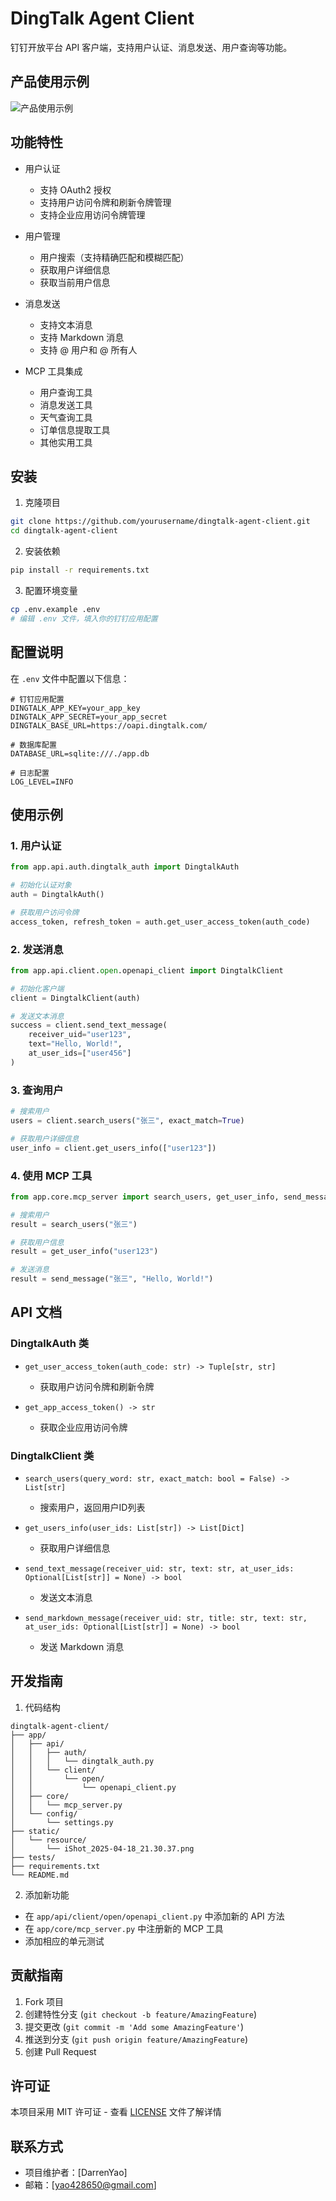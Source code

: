 # DingTalk Agent Client

钉钉开放平台 API 客户端，支持用户认证、消息发送、用户查询等功能。

## 产品使用示例

![产品使用示例](static/resource/iShot_2025-04-18_21.30.37.png)

## 功能特性

- 用户认证
  - 支持 OAuth2 授权
  - 支持用户访问令牌和刷新令牌管理
  - 支持企业应用访问令牌管理

- 用户管理
  - 用户搜索（支持精确匹配和模糊匹配）
  - 获取用户详细信息
  - 获取当前用户信息

- 消息发送
  - 支持文本消息
  - 支持 Markdown 消息
  - 支持 @ 用户和 @ 所有人

- MCP 工具集成
  - 用户查询工具
  - 消息发送工具
  - 天气查询工具
  - 订单信息提取工具
  - 其他实用工具

## 安装

1. 克隆项目
```bash
git clone https://github.com/yourusername/dingtalk-agent-client.git
cd dingtalk-agent-client
```

2. 安装依赖
```bash
pip install -r requirements.txt
```

3. 配置环境变量
```bash
cp .env.example .env
# 编辑 .env 文件，填入你的钉钉应用配置
```

## 配置说明

在 `.env` 文件中配置以下信息：

```env
# 钉钉应用配置
DINGTALK_APP_KEY=your_app_key
DINGTALK_APP_SECRET=your_app_secret
DINGTALK_BASE_URL=https://oapi.dingtalk.com/

# 数据库配置
DATABASE_URL=sqlite:///./app.db

# 日志配置
LOG_LEVEL=INFO
```

## 使用示例

### 1. 用户认证

```python
from app.api.auth.dingtalk_auth import DingtalkAuth

# 初始化认证对象
auth = DingtalkAuth()

# 获取用户访问令牌
access_token, refresh_token = auth.get_user_access_token(auth_code)
```

### 2. 发送消息

```python
from app.api.client.open.openapi_client import DingtalkClient

# 初始化客户端
client = DingtalkClient(auth)

# 发送文本消息
success = client.send_text_message(
    receiver_uid="user123",
    text="Hello, World!",
    at_user_ids=["user456"]
)
```

### 3. 查询用户

```python
# 搜索用户
users = client.search_users("张三", exact_match=True)

# 获取用户详细信息
user_info = client.get_users_info(["user123"])
```

### 4. 使用 MCP 工具

```python
from app.core.mcp_server import search_users, get_user_info, send_message

# 搜索用户
result = search_users("张三")

# 获取用户信息
result = get_user_info("user123")

# 发送消息
result = send_message("张三", "Hello, World!")
```

## API 文档

### DingtalkAuth 类

- `get_user_access_token(auth_code: str) -> Tuple[str, str]`
  - 获取用户访问令牌和刷新令牌

- `get_app_access_token() -> str`
  - 获取企业应用访问令牌

### DingtalkClient 类

- `search_users(query_word: str, exact_match: bool = False) -> List[str]`
  - 搜索用户，返回用户ID列表

- `get_users_info(user_ids: List[str]) -> List[Dict]`
  - 获取用户详细信息

- `send_text_message(receiver_uid: str, text: str, at_user_ids: Optional[List[str]] = None) -> bool`
  - 发送文本消息

- `send_markdown_message(receiver_uid: str, title: str, text: str, at_user_ids: Optional[List[str]] = None) -> bool`
  - 发送 Markdown 消息

## 开发指南

1. 代码结构
```
dingtalk-agent-client/
├── app/
│   ├── api/
│   │   ├── auth/
│   │   │   └── dingtalk_auth.py
│   │   └── client/
│   │       └── open/
│   │           └── openapi_client.py
│   ├── core/
│   │   └── mcp_server.py
│   └── config/
│       └── settings.py
├── static/
│   └── resource/
│       └── iShot_2025-04-18_21.30.37.png
├── tests/
├── requirements.txt
└── README.md
```

2. 添加新功能
- 在 `app/api/client/open/openapi_client.py` 中添加新的 API 方法
- 在 `app/core/mcp_server.py` 中注册新的 MCP 工具
- 添加相应的单元测试

## 贡献指南

1. Fork 项目
2. 创建特性分支 (`git checkout -b feature/AmazingFeature`)
3. 提交更改 (`git commit -m 'Add some AmazingFeature'`)
4. 推送到分支 (`git push origin feature/AmazingFeature`)
5. 创建 Pull Request

## 许可证

本项目采用 MIT 许可证 - 查看 [LICENSE](LICENSE) 文件了解详情

## 联系方式

- 项目维护者：[DarrenYao]
- 邮箱：[yao428650@gmail.com]


